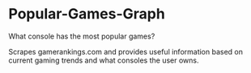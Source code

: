 # Popular-Games-Graph
What console has the most popular games?

Scrapes gamerankings.com and provides useful information based on current gaming trends and what consoles the user owns.
